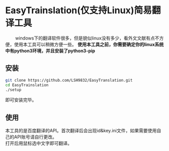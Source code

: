 # EasyTrainslation(仅支持Linux)简易翻译工具
&nbsp;&nbsp;&nbsp;&nbsp;&nbsp;&nbsp;&nbsp;&nbsp;windows下的翻译软件很多，但是貌似linux没有多少，看外文文献有点不方便，使用本工具可以稍微方便一些。
<strong>使用本工具之前，你需要确定你的linux系统中有python3环境，并且安装了python3-pip</strong>

## 安装
```bash
git clone https://github.com/LSH9832/EasyTranslation.git
cd EasyTrainslation
./setup
```
即可安装完毕。
## 使用
本工具的是百度翻译的API。首次翻译后会出现id&key.ini文件，如果需要使用自己的API账号请自行更改。<br>
打开后用鼠标选中文字即可翻译。
